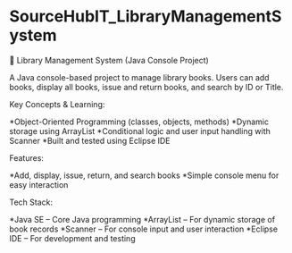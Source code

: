 # SourceHubIT_LibraryManagementSystem
📘 Library Management System (Java Console Project)

A Java console-based project to manage library books. Users can add books, display all books, issue and return books, and search by ID or Title.

Key Concepts & Learning:

*Object-Oriented Programming (classes, objects, methods)
*Dynamic storage using ArrayList
*Conditional logic and user input handling with Scanner
*Built and tested using Eclipse IDE

Features:

*Add, display, issue, return, and search books
*Simple console menu for easy interaction

Tech Stack:

*Java SE – Core Java programming
*ArrayList – For dynamic storage of book records
*Scanner – For console input and user interaction
*Eclipse IDE – For development and testing

